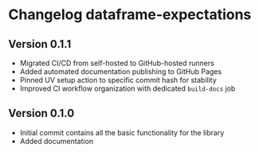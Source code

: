 # Changelog dataframe-expectations

## Version 0.1.1
- Migrated CI/CD from self-hosted to GitHub-hosted runners
- Added automated documentation publishing to GitHub Pages
- Pinned UV setup action to specific commit hash for stability
- Improved CI workflow organization with dedicated `build-docs` job

## Version 0.1.0
- Initial commit contains all the basic functionality for the library
- Added documentation
